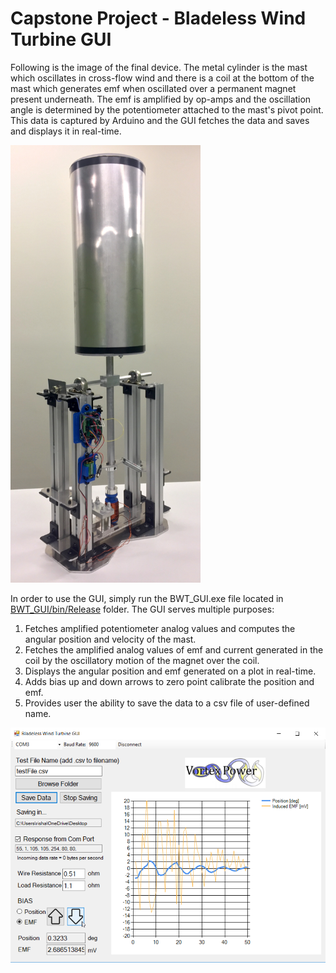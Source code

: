 # Capstone Project - Bladeless Wind Turbine GUI

Following is the image of the final device. The metal cylinder is the mast which oscillates in cross-flow wind and there is a coil at the bottom of the mast which generates emf when oscillated over a permanent magnet present underneath. The emf is amplified by op-amps and the oscillation angle is determined by the potentiometer attached to the mast's pivot point. This data is captured by Arduino and the GUI fetches the data and saves and displays it in real-time. 

<img src = "https://github.com/rish01/MECH458_Bladeless_Wind_Turbine/blob/master/images/IMG_7266.JPG" height = 700>

<br/> 

In order to use the GUI, simply run the BWT_GUI.exe file located in [BWT_GUI/bin/Release](https://github.com/rish01/MECH458_Bladeless_Wind_Turbine/blob/master/BWT_GUI/bin/Release/BWT_GUI.exev) folder. The GUI serves multiple purposes:
1. Fetches amplified potentiometer analog values and computes the angular position and velocity of the mast.
2. Fetches the amplified analog values of emf and current generated in the coil by the oscillatory motion of the magnet over the coil.
3. Displays the angular position and emf generated on a plot in real-time. 
4. Adds bias up and down arrows to zero point calibrate the position and emf.
5. Provides user the ability to save the data to a csv file of user-defined name.

<img src = "https://github.com/rish01/MECH458_Bladeless_Wind_Turbine/blob/master/images/Bladeless_Wind_Turbine_GUI.png" width = 800>
